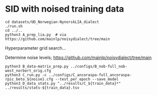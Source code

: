 # SID with noised training data

```
cd datasets/UD_Norwegian-NynorskLIA_dialect
./run.sh
cd ../..
python3 A_prep_lia.py  # via https://github.com/mainlp/noisydialect/tree/main
```

Hyperparameter grid search...

Determine noise levels; https://github.com/mainlp/noisydialect/tree/main
```
python3 B_data-matrix_prep.py ../configs/B_nob-full_nob-west_norbert_orig.cfg
python3 C_run.py -c ../configs/C_ancoraspa-full_ancoraspa-rpic_beto_${noise}.cfg --test_per_epoch --save_model
python3 D_data_stats.py "../results/C_${train_data}*" ../results/stats-${train_data}.tsv
```

